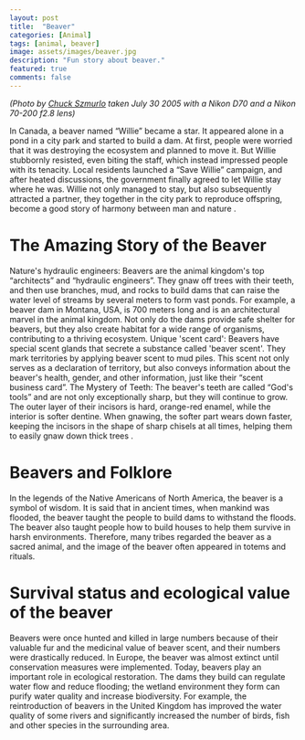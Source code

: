 ```yaml
---
layout: post
title:  "Beaver"
categories: [Animal]
tags: [animal, beaver]
image: assets/images/beaver.jpg
description: "Fun story about beaver."
featured: true
comments: false
---
```

*(Photo by [Chuck Szmurlo](https://upload.wikimedia.org/wikipedia/commons/5/54/Beaver-Szmurlo.jpg) taken July 30 2005 with a Nikon D70 and a Nikon 70-200 f2.8 lens)*

In Canada, a beaver named “Willie” became a star. It appeared alone in a pond in a city park and started to build a dam. At first, people were worried that it was destroying the ecosystem and planned to move it. But Willie stubbornly resisted, even biting the staff, which instead impressed people with its tenacity. Local residents launched a “Save Willie” campaign, and after heated discussions, the government finally agreed to let Willie stay where he was. Willie not only managed to stay, but also subsequently attracted a partner, they together in the city park to reproduce offspring, become a good story of harmony between man and nature .

# The Amazing Story of the Beaver

Nature's hydraulic engineers: Beavers are the animal kingdom's top “architects” and “hydraulic engineers”. They gnaw off trees with their teeth, and then use branches, mud, and rocks to build dams that can raise the water level of streams by several meters to form vast ponds. For example, a beaver dam in Montana, USA, is 700 meters long and is an architectural marvel in the animal kingdom. Not only do the dams provide safe shelter for beavers, but they also create habitat for a wide range of organisms, contributing to a thriving ecosystem.
Unique 'scent card': Beavers have special scent glands that secrete a substance called 'beaver scent'. They mark territories by applying beaver scent to mud piles. This scent not only serves as a declaration of territory, but also conveys information about the beaver's health, gender, and other information, just like their “scent business card”.
The Mystery of Teeth: The beaver's teeth are called “God's tools” and are not only exceptionally sharp, but they will continue to grow. The outer layer of their incisors is hard, orange-red enamel, while the interior is softer dentine. When gnawing, the softer part wears down faster, keeping the incisors in the shape of sharp chisels at all times, helping them to easily gnaw down thick trees .

# Beavers and Folklore

In the legends of the Native Americans of North America, the beaver is a symbol of wisdom. It is said that in ancient times, when mankind was flooded, the beaver taught the people to build dams to withstand the floods. The beaver also taught people how to build houses to help them survive in harsh environments. Therefore, many tribes regarded the beaver as a sacred animal, and the image of the beaver often appeared in totems and rituals.

# Survival status and ecological value of the beaver

Beavers were once hunted and killed in large numbers because of their valuable fur and the medicinal value of beaver scent, and their numbers were drastically reduced. In Europe, the beaver was almost extinct until conservation measures were implemented. Today, beavers play an important role in ecological restoration. The dams they build can regulate water flow and reduce flooding; the wetland environment they form can purify water quality and increase biodiversity. For example, the reintroduction of beavers in the United Kingdom has improved the water quality of some rivers and significantly increased the number of birds, fish and other species in the surrounding area.
